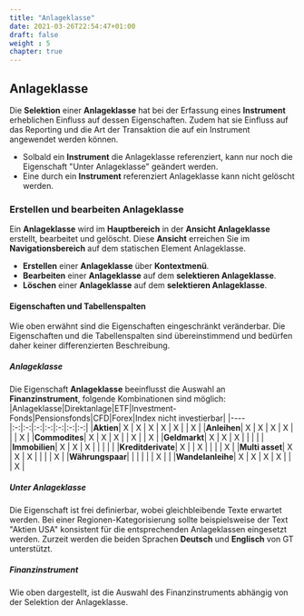 ```yaml
---
title: "Anlageklasse"
date: 2021-03-26T22:54:47+01:00
draft: false
weight : 5
chapter: true
---
```

## Anlageklasse
Die **Selektion** einer **Anlageklasse** hat bei der Erfassung eines **Instrument** erheblichen Einfluss auf dessen Eigenschaften. Zudem hat sie Einfluss auf das Reporting und die Art der Transaktion die auf ein Instrument angewendet werden können.
+ Solbald ein **Instrument** die Anlageklasse referenziert, kann nur noch die Eigenschaft "Unter Anlageklasse" geändert werden.
+ Eine durch ein **Instrument** referenziert Anlageklasse kann nicht gelöscht werden.


### Erstellen und bearbeiten Anlageklasse
Ein **Anlageklasse** wird im **Hauptbereich** in der **Ansicht Anlageklasse** erstellt, bearbeitet und gelöscht. Diese **Ansicht** erreichen Sie im **Navigationsbereich** auf dem statischen Element Anlageklasse.
+ **Erstellen** einer **Anlageklasse** über **Kontextmenü**.
+ **Bearbeiten** einer **Anlageklasse** auf dem **selektieren Anlageklasse**.
+ **Löschen** einer **Anlageklasse** auf dem **selektieren Anlageklasse**.

#### Eigenschaften und Tabellenspalten
Wie oben erwähnt sind die Eigenschaften eingeschränkt veränderbar. Die Eigenschaften und die Tabellenspalten sind übereinstimmend und bedürfen daher keiner differenzierten Beschreibung.

##### Anlageklasse
Die Eigenschaft **Anlageklasse** beeinflusst die Auswahl an **Finanzinstrument**, folgende Kombinationen sind möglich:
|Anlageklasse|Direktanlage|ETF|Investment-Fonds|Pensionsfonds|CFD|Forex|Index nicht investierbar|
|----|:-:|:-:|:-:|:-:|:-:|:-:|:-:| 
|**Aktien**| X | X | X | X | X |   | X |
|**Anleihen**| X | X | X | X |   |   | X |
|**Commodites**| X | X | X |  | X |   | X |
|**Geldmarkt**| X | X | X |   |   |   |  |
|**Immobilien**| X | X | X |   |   |   |  |
|**Kreditderivate**| X |   | X |   |   |   | X |
|**Multi asset**| X | X | X |   |   |   | X |
|**Währungspaar**|   |   |   |   |   | X |  |
|**Wandelanleihe**| X | X | X | X |   |   | X |

##### Unter Anlageklasse
Die Eigenschaft ist frei definierbar, wobei gleichbleibende Texte erwartet werden. Bei einer Regionen-Kategorisierung sollte beispielsweise der Text "Aktien USA" konsistent für die entsprechenden Anlageklassen eingesetzt werden. Zurzeit werden die beiden Sprachen **Deutsch** und **Englisch** von GT unterstützt.

##### Finanzinstrument
Wie oben dargestellt, ist die Auswahl des Finanzinstruments abhängig von der Selektion der Anlageklasse.